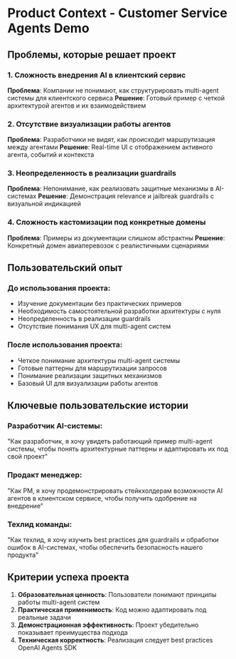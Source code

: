 # Product Context - Customer Service Agents Demo

## Проблемы, которые решает проект

### 1. Сложность внедрения AI в клиентский сервис
**Проблема**: Компании не понимают, как структурировать multi-agent системы для клиентского сервиса
**Решение**: Готовый пример с четкой архитектурой агентов и их взаимодействием

### 2. Отсутствие визуализации работы агентов
**Проблема**: Разработчики не видят, как происходит маршрутизация между агентами
**Решение**: Real-time UI с отображением активного агента, событий и контекста

### 3. Неопределенность в реализации guardrails  
**Проблема**: Непонимание, как реализовать защитные механизмы в AI-системах
**Решение**: Демонстрация relevance и jailbreak guardrails с визуальной индикацией

### 4. Сложность кастомизации под конкретные домены
**Проблема**: Примеры из документации слишком абстрактны
**Решение**: Конкретный домен авиаперевозок с реалистичными сценариями

## Пользовательский опыт

### До использования проекта:
- Изучение документации без практических примеров
- Необходимость самостоятельной разработки архитектуры с нуля
- Неопределенность в реализации guardrails
- Отсутствие понимания UX для multi-agent систем

### После использования проекта:
- Четкое понимание архитектуры multi-agent системы
- Готовые паттерны для маршрутизации запросов
- Понимание реализации защитных механизмов
- Базовый UI для визуализации работы агентов

## Ключевые пользовательские истории

### Разработчик AI-системы:
"Как разработчик, я хочу увидеть работающий пример multi-agent системы, чтобы понять архитектурные паттерны и адаптировать их под свой проект"

### Продакт менеджер:
"Как PM, я хочу продемонстрировать стейкхолдерам возможности AI агентов в клиентском сервисе, чтобы получить одобрение на внедрение"

### Техлид команды:
"Как техлид, я хочу изучить best practices для guardrails и обработки ошибок в AI-системах, чтобы обеспечить безопасность нашего продукта"

## Критерии успеха проекта
1. **Образовательная ценность**: Пользователи понимают принципы работы multi-agent систем
2. **Практическая применимость**: Код можно адаптировать под реальные задачи
3. **Демонстрационная эффективность**: Проект убедительно показывает преимущества подхода
4. **Техническая корректность**: Реализация следует best practices OpenAI Agents SDK 